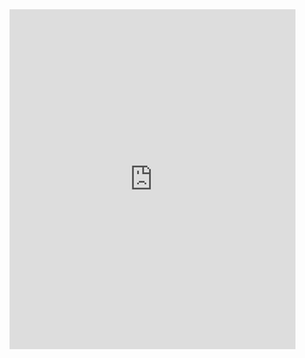 <iframe src="https://drive.google.com/embeddedfolderview?id=0B1Xqn1FNdYpRTlBxb2NpQTh4d1k#list" style="width:100%; height:600px; border:0;"></iframe>
